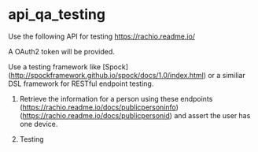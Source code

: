 # api_qa_testing

Use the following API for testing https://rachio.readme.io/

A OAuth2 token will be provided.

Use a testing framework like [Spock] (http://spockframework.github.io/spock/docs/1.0/index.html) or a similiar DSL framework for RESTful endpoint testing.

1. Retrieve the information for a person using these endpoints (https://rachio.readme.io/docs/publicpersoninfo) (https://rachio.readme.io/docs/publicpersonid) and assert the user has one device.

2. Testing
